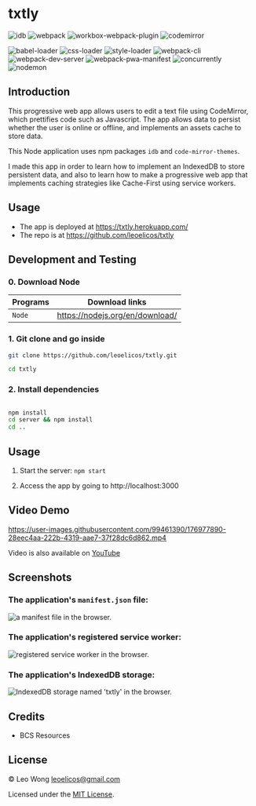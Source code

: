 # txtly

![idb](https://img.shields.io/badge/7.0.2-0?label=idb&style=for-the-badge&labelColor=white&color=black) ![webpack](https://img.shields.io/badge/5.73.0-0?label=webpack&style=for-the-badge&labelColor=white&color=black) ![workbox-webpack-plugin](https://img.shields.io/badge/6.5.3-0?label=workbox-webpack-plugin&style=for-the-badge&labelColor=white&color=black) ![codemirror](https://img.shields.io/badge/1.0.0-0?label=code-mirror-themes&style=for-the-badge&labelColor=white&color=black)

![babel-loader](https://img.shields.io/badge/8.2.5-0?label=babel-loader&style=flat-square&labelColor=gray&color=black) ![css-loader](https://img.shields.io/badge/6.7.1-0?label=css-loader&style=flat-square&labelColor=gray&color=black) ![style-loader](https://img.shields.io/badge/3.3.1-0?label=style-loader&style=flat-square&labelColor=gray&color=black) ![webpack-cli](https://img.shields.io/badge/4.10.0-0?label=webpack-cli&style=flat-square&labelColor=gray&color=black) ![webpack-dev-server](https://img.shields.io/badge/4.9.3-0?label=webpack-dev-server&style=flat-square&labelColor=gray&color=black) ![webpack-pwa-manifest](https://img.shields.io/badge/4.3.0-0?label=webpack-pwa-manifest&style=flat-square&labelColor=gray&color=black) ![concurrently](https://img.shields.io/badge/7.2.2-0?label=concurrently&style=flat-square&labelColor=gray&color=black) ![nodemon](https://img.shields.io/badge/2.0.18-0?label=nodemon&style=flat-square&labelColor=gray&color=black)

## Introduction

This progressive web app allows users to edit a text file using CodeMirror, which prettifies code such as Javascript. The app allows data to persist whether the user is online or offline, and implements an assets cache to store data.

This Node application uses npm packages `idb` and `code-mirror-themes`.

I made this app in order to learn how to implement an IndexedDB to store persistent data, and also to learn how to make a progressive web app that implements caching strategies like Cache-First using service workers.

## Usage

- The app is deployed at https://txtly.herokuapp.com/
- The repo is at https://github.com/leoelicos/txtly

## Development and Testing

### 0. Download Node

| Programs | Download links                  |
| -------- | ------------------------------- |
| `Node`   | https://nodejs.org/en/download/ |

### 1. Git clone and go inside

```sh
git clone https://github.com/leoelicos/txtly.git

cd txtly
```

### 2. Install dependencies

```sh

npm install
cd server && npm install
cd ..

```

## Usage

1. Start the server: `npm start`

2. Access the app by going to http://localhost:3000

## Video Demo

https://user-images.githubusercontent.com/99461390/176977890-28eec4aa-222b-4319-aae7-37f28dc6d862.mp4

Video is also available on [YouTube](https://www.youtube.com/watch?v=nz5ANwI0pWI)

## Screenshots

### The application's `manifest.json` file:

![a manifest file in the browser.](https://user-images.githubusercontent.com/99461390/176977908-5300be5d-5871-4583-872d-6eb61f796122.jpg)

### The application's registered service worker:

![registered service worker in the browser.](https://user-images.githubusercontent.com/99461390/176977917-fcb42a99-12f7-43d6-985d-ef31d07d6f15.jpg)

### The application's IndexedDB storage:

![IndexedDB storage named 'txtly' in the browser.](https://user-images.githubusercontent.com/99461390/176977919-715ef991-2743-4c50-8f03-4c23c364b8a4.png)

## Credits

- BCS Resources

## License

&copy; Leo Wong <leoelicos@gmail.com>

Licensed under the [MIT License](./LICENSE).

```

```

